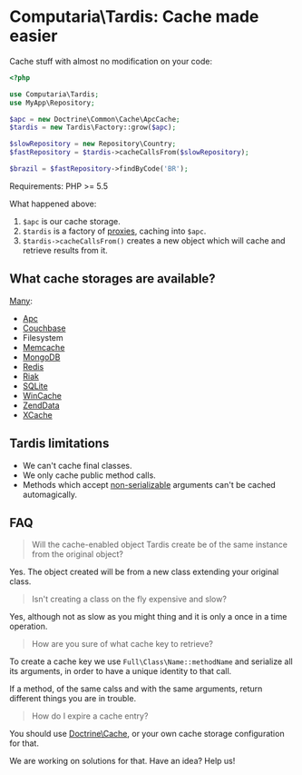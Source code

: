 # Computaria\Tardis: Cache made easier

Cache stuff with almost no modification on your code:

```php
<?php

use Computaria\Tardis;
use MyApp\Repository;

$apc = new Doctrine\Common\Cache\ApcCache;
$tardis = new Tardis\Factory::grow($apc);

$slowRepository = new Repository\Country;
$fastRepository = $tardis->cacheCallsFrom($slowRepository);

$brazil = $fastRepository->findByCode('BR');
```

Requirements: PHP >= 5.5

What happened above:

1. `$apc` is our cache storage.
2. `$tardis` is a factory of [proxies][proxy], caching into `$apc`.
3. `$tardis->cacheCallsFrom()` creates a new object which will cache and
   retrieve results from it.

## What cache storages are available?

[Many][doctrine-cache]:

- [Apc](http://php.net/apc)
- [Couchbase](http://www.couchbase.com/)
- Filesystem
- [Memcache](http://php.net/manual/en/book.memcached.php)
- [MongoDB](https://www.mongodb.org/)
- [Redis](http://redis.io/)
- [Riak](http://basho.com/riak/)
- [SQLite](https://sqlite.org/)
- [WinCache](http://php.net/wincache)
- [ZendData](http://files.zend.com/help/Zend-Server/content/data_cache_component.htm)
- [XCache](http://xcache.lighttpd.net/)

## Tardis limitations

- We can't cache final classes.
- We only cache public method calls.
- Methods which accept [non-serializable][serialize] arguments can't
  be cached automagically.

## FAQ

> Will the cache-enabled object Tardis create be of the same instance
  from the original object?

Yes. The object created will be from a new class extending your original
class.

> Isn't creating a class on the fly expensive and slow?

Yes, although not as slow as you might thing and it is only a once in a
time operation.

> How are you sure of what cache key to retrieve?

To create a cache key we use `Full\Class\Name::methodName` and serialize
all its arguments, in order to have a unique identity to that call.

If a method, of the same calss and with the same arguments, return different
things you are in trouble.

> How do I expire a cache entry?

You should use [Doctrine\Cache][doctrine-cache], or your own cache storage
configuration for that.

We are working on solutions for that. Have an idea? Help us!

[proxy]: http://sourcemaking.com/design_patterns/proxy
[doctrine-cache]: https://github.com/doctrine/cache
[serialize]: http://php.net/serialize
